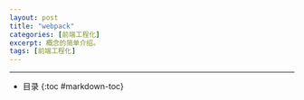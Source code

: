 ```yaml
---
layout: post
title: "webpack"
categories: [前端工程化]
excerpt: 概念的简单介绍。
tags: [前端工程化]
--- 
```

---  
- 目录
{:toc #markdown-toc}